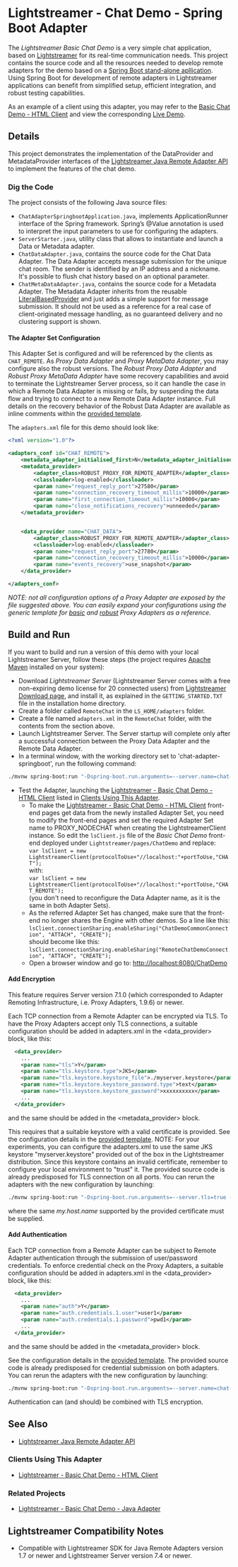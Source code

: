 # Lightstreamer - Chat Demo - Spring Boot Adapter #

The *Lightstreamer Basic Chat Demo* is a very simple chat application, based on [Lightstreamer](http://www.lightstreamer.com) for its real-time communication needs.
This project contains the source code and all the resources needed to develop remote adapters for the demo based on a [Spring Boot stand-alone apllication](https://spring.io/projects/spring-boot#overview).
Using Spring Boot for development of remote adapters in Lightstreamer applications can benefit from simplified setup, efficient integration, and robust testing capabilities.

As an example of a client using this adapter, you may refer to the [Basic Chat Demo - HTML Client](https://github.com/Lightstreamer/Lightstreamer-example-chat-client-javascript) and view the corresponding [Live Demo](http://demos.lightstreamer.com/ChatDemo/).

## Details

This project demonstrates the implementation of the DataProvider and MetadataProvider interfaces of the [Lightstreamer Java Remote Adapter API](https://www.lightstreamer.com/api/ls-adapter-remote/latest/) to implement the features of the chat demo.

### Dig the Code

The project consists of the following Java source files:
 - `ChatAdapterSpringbootApplication.java`, implements ApplicationRunner interface of the Spring framework. Spring’s @Value annotation is used to interpret the input parameters to use for configuring the adapters.
 - `ServerStarter.java`, utility class that allows to instantiate and launch a Data or Metadata adapter.
 - `ChatDataAdapter.java`, contains the source code for the Chat Data Adapter. The Data Adapter accepts message submission for the unique chat room. The sender is identified by an IP address and a nickname.
It's possible to flush chat history based on an optional parameter.
 - `ChatMetaDataAdapter.java`, contains the source code for a Metadata Adapter.
The Metadata Adapter inherits from the reusable [LiteralBasedProvider](https://sdk.lightstreamer.com/ls-adapter-remote/1.7.0/api/com/lightstreamer/adapters/remote/metadata/LiteralBasedProvider.html) and just adds a simple support for message submission. It should not be used as a reference for a real case of client-originated message handling, as no guaranteed delivery and no clustering support is shown.

#### The Adapter Set Configuration
This Adapter Set is configured and will be referenced by the clients as `CHAT_REMOTE`.
As *Proxy Data Adapter* and *Proxy MetaData Adapter*, you may configure also the robust versions.
The *Robust Proxy Data Adapter* and *Robust Proxy MetaData Adapter* have some recovery capabilities and avoid to terminate the Lightstreamer Server process, so it can handle the case in which a Remote Data Adapter is missing or fails, by suspending the data flow and trying to connect to a new Remote Data Adapter instance.
Full details on the recovery behavior of the Robust Data Adapter are available as inline comments within the [provided template](https://lightstreamer.com/docs/ls-ARI/latest/adapter_robust_conf_template/adapters.xml).

The `adapters.xml` file for this demo should look like:

```xml
<?xml version="1.0"?>

<adapters_conf id="CHAT_REMOTE">
    <metadata_adapter_initialised_first>N</metadata_adapter_initialised_first> 
    <metadata_provider>
        <adapter_class>ROBUST_PROXY_FOR_REMOTE_ADAPTER</adapter_class>
        <classloader>log-enabled</classloader>
        <param name="request_reply_port">27580</param>
        <param name="connection_recovery_timeout_millis">10000</param>
        <param name="first_connection_timeout_millis">10000</param>
        <param name="close_notifications_recovery">unneeded</param>
    </metadata_provider>


    <data_provider name="CHAT_DATA">
        <adapter_class>ROBUST_PROXY_FOR_REMOTE_ADAPTER</adapter_class>
        <classloader>log-enabled</classloader>
        <param name="request_reply_port">27780</param>
        <param name="connection_recovery_timeout_millis">10000</param>
        <param name="events_recovery">use_snapshot</param>
    </data_provider>

</adapters_conf>
```

<i>NOTE: not all configuration options of a Proxy Adapter are exposed by the file suggested above.
You can easily expand your configurations using the generic template
for [basic](https://lightstreamer.com/docs/ls-ARI/latest/adapter_conf_template/adapters.xml) and [robust](https://lightstreamer.com/docs/ls-ARI/latest/adapter_robust_conf_template/adapters.xml) Proxy Adapters as a reference.</i>

## Build and Run

If you want to build and run a version of this demo with your local Lightstreamer Server, follow these steps (the project requires [Apache Maven](https://maven.apache.org/) installed on your system):

 - Download *Lightstreamer Server* (Lightstreamer Server comes with a free non-expiring demo license for 20 connected users) from [Lightstreamer Download page](https://lightstreamer.com/download/), and install it, as explained in the `GETTING_STARTED.TXT` file in the installation home directory.
 - Create a folder called `RemoteChat` in the `LS_HOME/adapters` folder.
 - Create a file named `adapters.xml` in the `RemoteChat` folder, with the contents from the section above.
 - Launch Lightstreamer Server. The Server startup will complete only after a successful connection between the Proxy Data Adapter and the Remote Data Adapter.
 - In a terminal window, with the working directory set to 'chat-adapter-springboot', run the following command:
 ```sh 
 ./mvnw spring-boot:run "-Dspring-boot.run.arguments=--server.name=chat-spring"
 ```
 - Test the Adapter, launching the [Lightstreamer - Basic Chat Demo - HTML Client](https://github.com/Lightstreamer/Lightstreamer-example-Chat-client-javascript) listed in [Clients Using This Adapter](https://github.com/Lightstreamer/Lightstreamer-example-Chat-adapter-node#clients-using-this-adapter).
    - To make the [Lightstreamer - Basic Chat Demo - HTML Client](https://github.com/Lightstreamer/Lightstreamer-example-Chat-client-javascript) front-end pages get data from the newly installed Adapter Set, you need to modify the front-end pages and set the required Adapter Set name to PROXY_NODECHAT when creating the LightstreamerClient instance. So edit the `lsClient.js` file of the *Basic Chat Demo* front-end deployed under `Lightstreamer/pages/ChatDemo` and replace:<BR/>
`var lsClient = new LightstreamerClient(protocolToUse+"//localhost:"+portToUse,"CHAT");`<BR/>
with:<BR/>
`var lsClient = new LightstreamerClient(protocolToUse+"//localhost:"+portToUse,"CHAT_REMOTE");`<BR/>
(you don't need to reconfigure the Data Adapter name, as it is the same in both Adapter Sets).
    - As the referred Adapter Set has changed, make sure that the front-end no longer shares the Engine with other demos.
So a line like this:<BR/>
`lsClient.connectionSharing.enableSharing("ChatDemoCommonConnection", "ATTACH", "CREATE");`<BR/>
should become like this:<BR/>
`lsClient.connectionSharing.enableSharing("RemoteChatDemoConnection", "ATTACH", "CREATE");`
    - Open a browser window and go to: [http://localhost:8080/ChatDemo](http://localhost:8080/ChatDemo)

#### Add Encryption

This feature requires Server version 7.1.0 (which corresponded to Adapter Remoting Infrastructure, i.e. Proxy Adapters, 1.9.6) or newer.

Each TCP connection from a Remote Adapter can be encrypted via TLS. To have the Proxy Adapters accept only TLS connections, a suitable configuration should be added in adapters.xml in the <data_provider> block, like this:
```xml
  <data_provider>
    ...
    <param name="tls">Y</param>
    <param name="tls.keystore.type">JKS</param>
    <param name="tls.keystore.keystore_file">./myserver.keystore</param>
    <param name="tls.keystore.keystore_password.type">text</param>
    <param name="tls.keystore.keystore_password">xxxxxxxxxx</param>
    ...
  </data_provider>
```
and the same should be added in the <metadata_provider> block.

This requires that a suitable keystore with a valid certificate is provided. See the configuration details in the [provided template](https://lightstreamer.com/docs/ls-ARI/latest/adapter_robust_conf_template/adapters.xml).
NOTE: For your experiments, you can configure the adapters.xml to use the same JKS keystore "myserver.keystore" provided out of the box in the Lightstreamer distribution. Since this keystore contains an invalid certificate, remember to configure your local environment to "trust" it.
The provided source code is already predisposed for TLS connection on all ports. 
You can rerun the adapters with the new configuration by launching:<BR/>
 ```sh 
 ./mvnw spring-boot:run "-Dspring-boot.run.arguments=--server.tls=true --server.name=chat-spring"
 ```
where the same *my.host.name* supported by the provided certificate must be supplied.

#### Add Authentication

Each TCP connection from a Remote Adapter can be subject to Remote Adapter authentication through the submission of user/password credentials. To enforce credential check on the Proxy Adapters, a suitable configuration should be added in adapters.xml in the <data_provider> block, like this:
```xml
  <data_provider>
    ...
    <param name="auth">Y</param>
    <param name="auth.credentials.1.user">user1</param>
    <param name="auth.credentials.1.password">pwd1</param>
    ...
  </data_provider>
```
and the same should be added in the <metadata_provider> block.

See the configuration details in the [provided template](https://lightstreamer.com/docs/ls-ARI/latest/adapter_robust_conf_template/adapters.xml).
The provided source code is already predisposed for credential submission on both adapters.
You can rerun the adapters with the new configuration by launching:<BR/>
 ```sh 
 ./mvnw spring-boot:run "-Dspring-boot.run.arguments=--server.name=chat-spring --server.user=user1 --server.password=pwd1"
 ```
Authentication can (and should) be combined with TLS encryption.

## See Also

*    [Lightstreamer Java Remote Adapter API](https://www.lightstreamer.com/api/ls-adapter-remote/latest/)

### Clients Using This Adapter

*    [Lightstreamer - Basic Chat Demo - HTML Client](https://github.com/Lightstreamer/Lightstreamer-example-Chat-client-javascript)

### Related Projects

*    [Lightstreamer - Basic Chat Demo - Java Adapter](https://github.com/Lightstreamer/Lightstreamer-example-Chat-adapter-java)

## Lightstreamer Compatibility Notes

* Compatible with Lightstreamer SDK for Java Remote Adapters version 1.7 or newer and Lightstreamer Server version 7.4 or newer.
